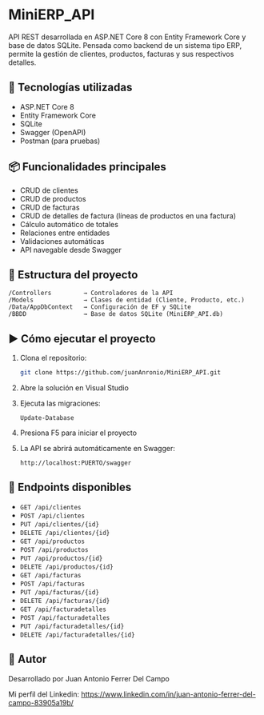# MiniERP_API

API REST desarrollada en ASP.NET Core 8 con Entity Framework Core y base de datos SQLite. Pensada como backend de un sistema tipo ERP, permite la gestión de clientes, productos, facturas y sus respectivos detalles.

## 🚀 Tecnologías utilizadas

- ASP.NET Core 8
- Entity Framework Core
- SQLite
- Swagger (OpenAPI)
- Postman (para pruebas)

## 📦 Funcionalidades principales

- CRUD de clientes
- CRUD de productos
- CRUD de facturas
- CRUD de detalles de factura (líneas de productos en una factura)
- Cálculo automático de totales
- Relaciones entre entidades
- Validaciones automáticas
- API navegable desde Swagger

## 📂 Estructura del proyecto

```
/Controllers         → Controladores de la API
/Models              → Clases de entidad (Cliente, Producto, etc.)
/Data/AppDbContext   → Configuración de EF y SQLite
/BBDD                → Base de datos SQLite (MiniERP_API.db)
```

## ▶️ Cómo ejecutar el proyecto

1. Clona el repositorio:
   ```bash
   git clone https://github.com/juanAnronio/MiniERP_API.git
   ```

2. Abre la solución en Visual Studio

3. Ejecuta las migraciones:
   ```
   Update-Database
   ```

4. Presiona F5 para iniciar el proyecto

5. La API se abrirá automáticamente en Swagger:
   ```
   http://localhost:PUERTO/swagger
   ```

## 🧪 Endpoints disponibles

- `GET /api/clientes`
- `POST /api/clientes`
- `PUT /api/clientes/{id}`
- `DELETE /api/clientes/{id}`
- `GET /api/productos`
- `POST /api/productos`
- `PUT /api/productos/{id}`
- `DELETE /api/productos/{id}`
- `GET /api/facturas`
- `POST /api/facturas`
- `PUT /api/facturas/{id}`
- `DELETE /api/facturas/{id}`
- `GET /api/facturadetalles`
- `POST /api/facturadetalles`
- `PUT /api/facturadetalles/{id}`
- `DELETE /api/facturadetalles/{id}`

## 🔗 Autor

Desarrollado por Juan Antonio Ferrer Del Campo

Mi perfil del Linkedin: https://www.linkedin.com/in/juan-antonio-ferrer-del-campo-83905a19b/
